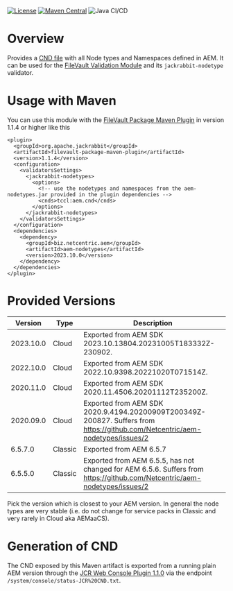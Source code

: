 [![License](https://img.shields.io/badge/License-EPL%201.0-red.svg)](https://opensource.org/licenses/EPL-1.0)
[![Maven Central](https://img.shields.io/maven-central/v/biz.netcentric.aem/aem-nodetypes)](https://search.maven.org/artifact/biz.netcentric.aem/aem-nodetypes) 
![Java CI/CD](https://github.com/Netcentric/aem-nodetypes/workflows/Java%20CI/CD/badge.svg) 

# Overview

Provides a [CND file][1] with all Node types and Namespaces defined in AEM. It can be used for the [FileVault Validation Module][2] and its `jackrabbit-nodetype` validator.

# Usage with Maven

You can use this module with the [FileVault Package Maven Plugin][3] in version 1.1.4 or higher like this

```
<plugin>
  <groupId>org.apache.jackrabbit</groupId>
  <artifactId>filevault-package-maven-plugin</artifactId>
  <version>1.1.4</version>
  <configuration>
    <validatorsSettings>
      <jackrabbit-nodetypes>
        <options>
          <!-- use the nodetypes and namespaces from the aem-nodetypes.jar provided in the plugin dependencies -->
          <cnds>tccl:aem.cnd</cnds>
        </options>
      </jackrabbit-nodetypes>
    </validatorsSettings>
  </configuration>
  <dependencies>
    <dependency>
      <groupId>biz.netcentric.aem</groupId>
      <artifactId>aem-nodetypes</artifactId>
      <version>2023.10.0</version>
    </dependency>
  </dependencies>
</plugin>
```


[1]: https://jackrabbit.apache.org/jcr/node-type-notation.html
[2]: https://jackrabbit.apache.org/filevault/validation.html
[3]: https://jackrabbit.apache.org/filevault-package-maven-plugin/index.html

# Provided Versions

| Version   |  Type   |  Description |
| --------- | ------- | ------------ |
| 2023.10.0 | Cloud   | Exported from AEM SDK 2023.10.13804.20231005T183332Z-230902. |
| 2022.10.0 | Cloud   | Exported from AEM SDK 2022.10.9398.20221020T071514Z. |
| 2020.11.0 | Cloud   | Exported from AEM SDK 2020.11.4506.20201112T235200Z. |
| 2020.09.0 | Cloud   | Exported from AEM SDK 2020.9.4194.20200909T200349Z-200827. Suffers from <https://github.com/Netcentric/aem-nodetypes/issues/2> |
| 6.5.7.0   | Classic | Exported from AEM 6.5.7 |
| 6.5.5.0   | Classic | Exported from AEM 6.5.5, has not changed for AEM 6.5.6. Suffers from <https://github.com/Netcentric/aem-nodetypes/issues/2> |

Pick the version which is closest to your AEM version. In general the node types are very stable (i.e. do not change for service packs in Classic and very rarely in Cloud aka AEMaaCS).

# Generation of CND

The CND exposed by this Maven artifact is exported from a running plain AEM version through the [JCR Web Console Plugin 1.1.0](https://issues.apache.org/jira/browse/SLING-9945) via the endpoint `/system/console/status-JCR%20CND.txt`.
